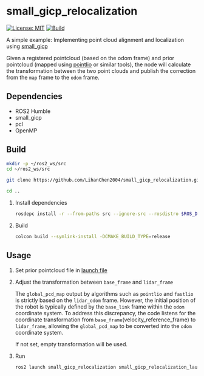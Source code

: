# small_gicp_relocalization

[![License: MIT](https://img.shields.io/badge/License-MIT-blue.svg)](https://opensource.org/licenses/MIT)
[![Build](https://github.com/LihanChen2004/small_gicp_relocalization/actions/workflows/ci.yml/badge.svg?branch=main)](https://github.com/LihanChen2004/small_gicp_relocalization/actions/workflows/ci.yml)

A simple example: Implementing point cloud alignment and localization using [small_gicp](https://github.com/koide3/small_gicp.git)

Given a registered pointcloud (based on the odom frame) and prior pointcloud (mapped using [pointlio](https://github.com/LihanChen2004/Point-LIO) or similar tools), the node will calculate the transformation between the two point clouds and publish the correction from the `map` frame to the `odom` frame.

## Dependencies

- ROS2 Humble
- small_gicp
- pcl
- OpenMP

## Build

```zsh
mkdir -p ~/ros2_ws/src
cd ~/ros2_ws/src

git clone https://github.com/LihanChen2004/small_gicp_relocalization.git

cd ..
```

1. Install dependencies

    ```zsh
    rosdepc install -r --from-paths src --ignore-src --rosdistro $ROS_DISTRO -y
    ```

2. Build

    ```zsh
    colcon build --symlink-install -DCMAKE_BUILD_TYPE=release
    ```

## Usage

1. Set prior pointcloud file in [launch file](launch/small_gicp_relocalization_launch.py)

2. Adjust the transformation between `base_frame` and `lidar_frame`

    The `global_pcd_map` output by algorithms such as `pointlio` and `fastlio` is strictly based on the `lidar_odom` frame. However, the initial position of the robot is typically defined by the `base_link` frame within the `odom` coordinate system. To address this discrepancy, the code listens for the coordinate transformation from `base_frame`(velocity_reference_frame) to `lidar_frame`, allowing the `global_pcd_map` to be converted into the `odom` coordinate system.

    If not set, empty transformation will be used.

3. Run

    ```zsh
    ros2 launch small_gicp_relocalization small_gicp_relocalization_launch.py
    ```
